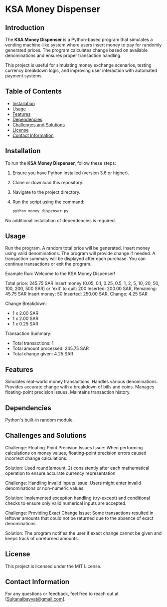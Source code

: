 # KSA Money Dispenser

## Introduction
The **KSA Money Dispenser** is a Python-based program that simulates a vending machine-like system where users insert money to pay for randomly generated prices. The program calculates change based on available denominations and ensures proper transaction handling. 

This project is useful for simulating money exchange scenarios, testing currency breakdown logic, and improving user interaction with automated payment systems.

## Table of Contents
- [Installation](#installation)
- [Usage](#usage)
- [Features](#features)
- [Dependencies](#dependencies)
- [Challenges and Solutions](#challenges-and-solutions)
- [License](#license)
- [Contact Information](#contact-information)

## Installation
To run the **KSA Money Dispenser**, follow these steps:

1. Ensure you have Python installed (version 3.6 or higher).
2. Clone or download this repository.
3. Navigate to the project directory.
4. Run the script using the command:

   ```bash
   python money_dispenser.py
No additional installation of dependencies is required.

## Usage
Run the program.
A random total price will be generated.
Insert money using valid denominations.
The program will provide change if needed.
A transaction summary will be displayed after each purchase.
You can continue transactions or exit the program.

Example Run:
Welcome to the KSA Money Dispenser!

Total price: 245.75 SAR
Insert money (0.05, 0.1, 0.25, 0.5, 1, 2, 5, 10, 20, 50, 100, 200, 500 SAR) or 'exit' to quit: 200
Inserted: 200.00 SAR, Remaining: 45.75 SAR
Insert money: 50
Inserted: 250.00 SAR, Change: 4.25 SAR

Change Breakdown:
 - 1 x 2.00 SAR
 - 1 x 2.00 SAR
 - 1 x 0.25 SAR

Transaction Summary:
 - Total transactions: 1
 - Total amount processed: 245.75 SAR
 - Total change given: 4.25 SAR

## Features
Simulates real-world money transactions.
Handles various denominations.
Provides accurate change with a breakdown of bills and coins.
Manages floating-point precision issues.
Maintains transaction history.

## Dependencies
Python's built-in random module.

## Challenges and Solutions
Challenge: Floating-Point Precision Issues
Issue: When performing calculations on money values, floating-point precision errors caused incorrect change calculations.

Solution: Used round(amount, 2) consistently after each mathematical operation to ensure accurate currency representation.

Challenge: Handling Invalid Inputs
Issue: Users might enter invalid denominations or non-numeric values.

Solution: Implemented exception handling (try-except) and conditional checks to ensure only valid numerical inputs are accepted.

Challenge: Providing Exact Change
Issue: Some transactions resulted in leftover amounts that could not be returned due to the absence of exact denominations.

Solution: The program notifies the user if exact change cannot be given and keeps track of unreturned amounts.

## License
This project is licensed under the MIT License.

## Contact Information
For any questions or feedback, feel free to reach out at [Sultanalbayyat@gmail.com].

